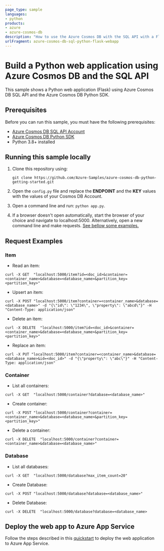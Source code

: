 ```yaml
---
page_type: sample
languages:
- python
products:
- azure
- azure-cosmos-db
description: "How to use the Azure Cosmos DB with the SQL API with a Flask WebApp"
urlFragment: azure-cosmos-db-sql-python-flask-webapp
---
```


# Build a Python web application using Azure Cosmos DB and the SQL API

This sample shows a Python web application (Flask) using Azure Cosmos DB SQL API and the Azure Cosmos DB Python SDK.

## Prerequisites

Before you can run this sample, you must have the following prerequisites:

- [Azure Cosmos DB SQL API Account](https://docs.microsoft.com/en-us/azure/cosmos-db/sql/create-sql-api-python)
- [Azure Cosmos DB Python SDK](https://github.com/Azure/azure-sdk-for-python/tree/main/sdk/cosmos/azure-cosmos)
- Python 3.8+ installed

## Running this sample locally

1. Clone this repository using:

    ```git clone https://github.com/Azure-Samples/azure-cosmos-db-python-getting-started.git```

1. Open the ```config.py``` file and replace the **ENDPOINT** and the **KEY** values with the values of your Cosmos DB Account.

1. Open a command line and run: ```python app.py```.

1. If a browser doesn't open automatically, start the browser of your choice and navigate to localhost:5000. Alternatively, open a new command line and make requests. [See bellow some examples.](#Request-Examples)

## Request Examples

### Item

- Read an item:

```curl -X GET  "localhost:5000/item?id=<doc_id>&container=<container_name>&database=<database_name>&partition_key=<partition_key>"```

- Upsert an item:

```curl -X POST "localhost:5000/item?container=<container_name>&database=<database_name>" -d "{\"id\": \"1234\", \"property\": \"abcd\"}" -H "Content-Type: application/json"```

- Delete an item:

 ```curl -X DELETE  "localhost:5000/item?id=<doc_id>&container=<container_name>&database=<database_name>&partition_key=<partition_key>"```

- Replace an item:

```curl -X PUT "localhost:5000/item?container=<container_name>&database=<database_name>&id=<doc_id>" -d "{\"property\": \"abc\"}" -H "Content-Type: application/json"```

### Container

- List all containers:

```curl -X GET  "localhost:5000/container?database=<database_name>"```

- Create container:

```curl -X POST "localhost:5000/container?container=<container_name>&database=<database_name>&partition_key=<partition_key>"```

- Delete a container:

 ```curl -X DELETE  "localhost:5000/container?container=<container_name>&database=<database_name>"```

### Database

- List all databases:

```curl -X GET  "localhost:5000/database?max_item_count=20"```

- Create Database:

```curl -X POST "localhost:5000/database?database=<database_name>"```

- Delete Database:

 ```curl -X DELETE  "localhost:5000/database?database=<database_name>```

## Deploy the web app to Azure App Service

Follow the steps described in this [quickstart](https://docs.microsoft.com/en-us/azure/app-service/quickstart-python?tabs=flask%2Cwindows%2Cazure-cli%2Cvscode-deploy%2Cdeploy-instructions-azportal%2Cterminal-bash%2Cdeploy-instructions-zip-azcli#3---deploy-your-application-code-to-azure) to deploy the web application to Azure App Service.